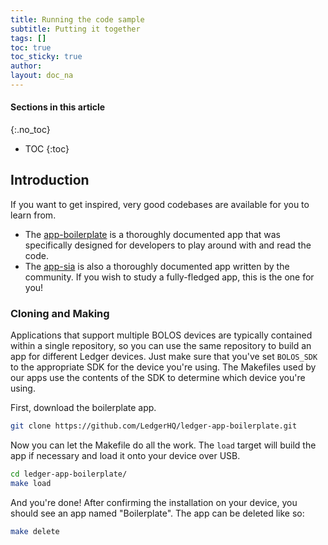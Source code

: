 ```yaml
---
title: Running the code sample
subtitle: Putting it together
tags: []
toc: true
toc_sticky: true
author:
layout: doc_na
---
```


#### Sections in this article
{:.no_toc}
* TOC
{:toc}

## Introduction

<!-- Not much documentation has been written yet (work in progress!) regarding the exact steps to follow to write apps. However, very good codebases are available for you to learn from.-->
If you want to get inspired, very good codebases are available for you to learn from.

-   The [app-boilerplate](https://github.com/LedgerHQ/ledger-app-boilerplate.git) is a thoroughly documented app that was specifically designed for developers to play around with and read the code.
-   The [app-sia](https://github.com/LedgerHQ/app-sia.git) is also a thoroughly documented app written by the community. If you wish to study a fully-fledged app, this is the one for you!

### Cloning and Making

Applications that support multiple BOLOS devices are typically contained within a single repository, so you can use the same repository to build an app for different Ledger devices. Just make sure that you've set `BOLOS_SDK` to the appropriate SDK for the device you're using. The Makefiles used by our apps use the contents of the SDK to determine which device you're using.

First, download the boilerplate app.

```bash
git clone https://github.com/LedgerHQ/ledger-app-boilerplate.git
```

Now you can let the Makefile do all the work. The `load` target will build the app if necessary and load it onto your device over USB.

```bash
cd ledger-app-boilerplate/
make load
```

And you're done! After confirming the installation on your device, you should see an app named "Boilerplate". The app can be deleted like so:

```bash
make delete
```

<!--- ### Display Management

The doc covered the art of displaying information on screen, go and check it out: [Display Management](../u_display_management).

REMOVED by CF - 07.06.2021
--->

